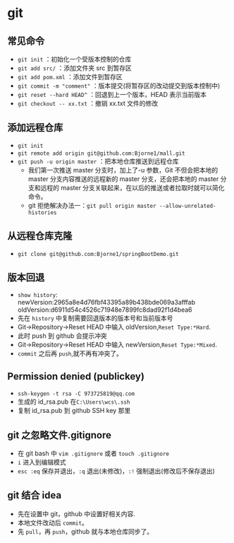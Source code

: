 # git

## 常见命令

- `git init` ：初始化一个受版本控制的仓库
- `git add src/` ：添加文件夹 src 到暂存区
- `git add pom.xml` ：添加文件到暂存区
- `git commit -m "comment"` ：版本提交(将暂存区的改动提交到版本控制中)
- `git reset --hard HEAD^` ：回退到上一个版本，HEAD 表示当前版本
- `git checkout -- xx.txt` ：撤销 xx.txt 文件的修改

## 添加远程仓库

- `git init`
- `git remote add origin git@github.com:Bjorne1/mall.git`
- `git push -u origin master` ：把本地仓库推送到远程仓库
  - 我们第一次推送 master 分支时，加上了-u 参数，Git 不但会把本地的 master 分支内容推送的远程新的 master 分支，还会把本地的 master 分支和远程的 master 分支关联起来，在以后的推送或者拉取时就可以简化命令。
  - git 拒绝解决办法一：`git pull origin master --allow-unrelated-histories`

## 从远程仓库克隆

- `git clone git@github.com:Bjorne1/springBootDemo.git`

## 版本回退

- `show history`: newVersion:2965a8e4d76fbf43395a89b438bde069a3afffab
  oldVersion:d6911d54c4526c71948e7899fc8dad92f1d4bea6
- 先在 `history` 中复制需要回退版本的版本号和当前版本号
- Git->Repository->Reset HEAD 中输入 oldVersion,`Reset Type:*Hard`.
- 此时 push 到 github 会提示冲突
- Git->Repository->Reset HEAD 中输入 newVersion,`Reset Type:*Mixed`.
- `commit` 之后再 `push`,就不再有冲突了。

## Permission denied (publickey)

- `ssh-keygen -t rsa -C 973725819@qq.com`
- 生成的 id_rsa.pub 在`C:\Users\wcs\.ssh`
- 复制 id_rsa.pub 到 github SSH key 那里

## git 之忽略文件.gitignore

- 在 git bash 中 `vim .gitignore` 或者 `touch .gitignore`
- `i` 进入到编辑模式
- `esc :eq` 保存并退出，`:q` 退出(未修改)，`:!` 强制退出(修改后不保存退出)

## git 结合 idea

- 先在设置中 git，github 中设置好相关内容.
- 本地文件改动后 `commit`。
- 先 `pull`，再 `push`，github 就与本地仓库同步了。
